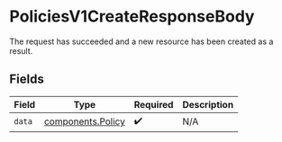 # PoliciesV1CreateResponseBody

The request has succeeded and a new resource has been created as a result.


## Fields

| Field                                                  | Type                                                   | Required                                               | Description                                            |
| ------------------------------------------------------ | ------------------------------------------------------ | ------------------------------------------------------ | ------------------------------------------------------ |
| `data`                                                 | [components.Policy](../../models/components/policy.md) | :heavy_check_mark:                                     | N/A                                                    |
